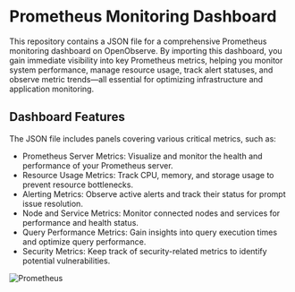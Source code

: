 # Prometheus Monitoring Dashboard

This repository contains a JSON file for a comprehensive Prometheus monitoring dashboard on OpenObserve. By importing this dashboard, you gain immediate visibility into key Prometheus metrics, helping you monitor system performance, manage resource usage, track alert statuses, and observe metric trends—all essential for optimizing infrastructure and application monitoring.

## Dashboard Features
The JSON file includes panels covering various critical metrics, such as:

- Prometheus Server Metrics: Visualize and monitor the health and performance of your Prometheus server.
- Resource Usage Metrics: Track CPU, memory, and storage usage to prevent resource bottlenecks.
- Alerting Metrics: Observe active alerts and track their status for prompt issue resolution.
- Node and Service Metrics: Monitor connected nodes and services for performance and health status.
- Query Performance Metrics: Gain insights into query execution times and optimize query performance.
- Security Metrics: Keep track of security-related metrics to identify potential vulnerabilities.


![Prometheus](./screenshots/dashboards.gif)